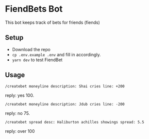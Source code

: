 # FiendBets Bot

This bot keeps track of bets for friends (fiends)

## Setup

- Download the repo
- `cp .env.example .env` and fill in accordingly.
- `yarn dev` to test FiendBet

## Usage

```
/createbet moneyline description: Shai cries line: +200
```

reply: yes 100.

```
/createbet moneyline description: Jdub cries line: -200
```

reply: no 75.

```
/createbet spread desc: Haliburton achilles showings spread: 5.5
```

reply: over 100

